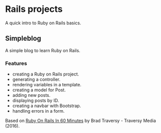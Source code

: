# Rails projects

A quick intro to Ruby on Rails basics.

## Simpleblog

A simple blog to learn Ruby on Rails.

<!-- <p align="center">
    <img src="screenshot.png">
</p> -->

### Features

- creating a Ruby on Rails project.
- generating a controller.
- rendering variables in a template.
- creating a model for Post.
- adding new posts.
- displaying posts by ID.
- creating a navbar with Bootstrap.
- handling errors in a form.

Based on [Ruby On Rails In 60 Minutes](https://www.youtube.com/watch?v=pPy0GQJLZUM) by Brad Traversy - Traversy Media (2016).

